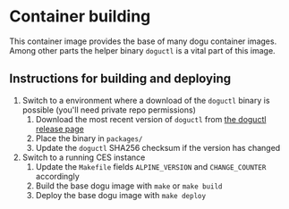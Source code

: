 # Container building

This container image provides the base of many dogu container images. Among other parts the helper binary `doguctl` is a vital part of this image. 

## Instructions for building and deploying

1. Switch to a environment where a download of the `doguctl` binary is possible (you'll need private repo permissions)
   1. Download the most recent version of `doguctl` from [the doguctl release page](https://github.com/cloudogu/doguctl/releases)
   1. Place the binary in `packages/`
   1. Update the `doguctl` SHA256 checksum if the version has changed
2. Switch to a running CES instance
   1. Update the `Makefile` fields `ALPINE_VERSION` and `CHANGE_COUNTER` accordingly
   2. Build the base dogu image with `make` or `make build`
   3. Deploy the base dogu image with `make deploy`
